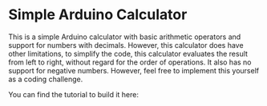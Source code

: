 # Simple Arduino Calculator
This is a simple Arduino calculator with basic arithmetic operators and support for numbers with decimals. However, this calculator does have other limitations, to simplify the code, this calculator evaluates the result from left to right, without regard for the order of operations. It also has no support for negative numbers. However, feel free to implement this yourself as a coding challenge.

You can find the tutorial to build it here:


